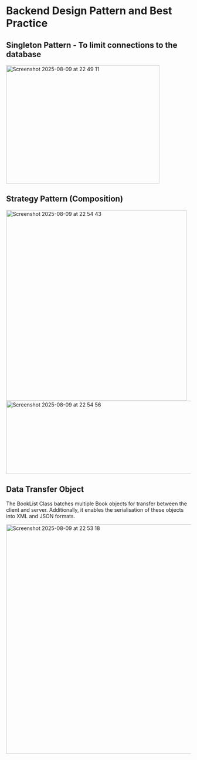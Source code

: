 # Backend Design Pattern and Best Practice 

## Singleton Pattern - To limit connections to the database
<img width="418" height="322" alt="Screenshot 2025-08-09 at 22 49 11" src="https://github.com/user-attachments/assets/84cb0e1f-c785-43d7-87ed-7730d76b75c3" />

## Strategy Pattern (Composition)
<img width="492" height="519" alt="Screenshot 2025-08-09 at 22 54 43" src="https://github.com/user-attachments/assets/f2124626-761a-4edf-a891-d76cceda1019" />

<img width="530" height="199" alt="Screenshot 2025-08-09 at 22 54 56" src="https://github.com/user-attachments/assets/9e8adbec-966f-493a-a633-d37650952491" />

## Data Transfer Object
The BookList Class batches multiple Book objects for transfer between the client and server. Additionally, it enables the serialisation of these objects into XML and JSON formats.

<img width="647" height="624" alt="Screenshot 2025-08-09 at 22 53 18" src="https://github.com/user-attachments/assets/47c0328d-6a8f-4c26-96ba-949e531e8445" />
